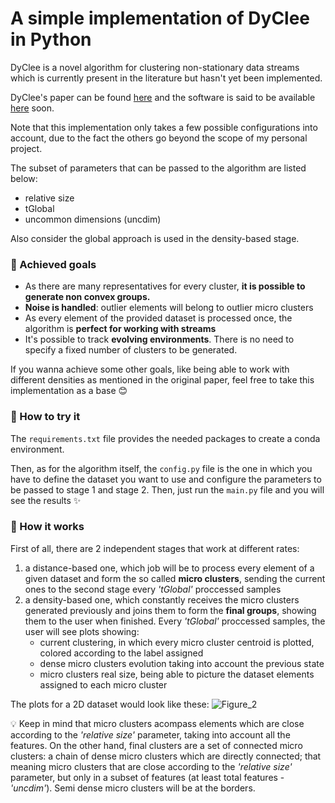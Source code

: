 # A simple implementation of DyClee in Python

DyClee is a novel algorithm for clustering non-stationary data streams which is currently present in the literature but hasn't yet been implemented.

DyClee's paper can be found [here](https://www.sciencedirect.com/science/article/abs/pii/S0031320319301992) and the software is said to be available [here](https://homepages.laas.fr/louise/drupal/node/36) soon.

Note that this implementation only takes a few possible configurations into account, due to the fact the others go beyond the scope of my personal project.

The subset of parameters that can be passed to the algorithm are listed below:
* relative size
* tGlobal
* uncommon dimensions (uncdim)

Also consider the global approach is used in the density-based stage. 


### :small_orange_diamond: Achieved goals
* As there are many representatives for every cluster, **it is possible to generate non convex groups.** 
* **Noise is handled**: outlier elements will belong to outlier micro clusters
* As every element of the provided dataset is processed once, the algorithm is **perfect for working with streams**
* It's possible to track **evolving environments**. There is no need to specify a fixed number of clusters to be generated. 

If you wanna achieve some other goals, like being able to work with different densities as mentioned in the original paper, feel free to take this implementation as a base :blush:


### :small_orange_diamond: How to try it
The `requirements.txt` file provides the needed packages to create a conda environment. 

Then, as for the algorithm itself, the `config.py` file is the one in which you have to define the dataset you want to use and configure the parameters to be passed to stage 1 and stage 2. Then, just run the `main.py` file and you will see the results :sparkles: 

### :small_orange_diamond: How it works
First of all, there are 2 independent stages that work at different rates:
1. a distance-based one, which job will be to process every element of a given dataset and form the so called __micro clusters__, sending the current ones to the second stage every *'tGlobal'* proccessed samples
2. a density-based one, which constantly receives the micro clusters generated previously and joins them to form the __final groups__, showing them to the user when finished. Every *'tGlobal'* proccessed samples, the user will see plots showing:
    * current clustering, in which every micro cluster centroid is plotted, colored according to the label assigned
    * dense micro clusters evolution taking into account the previous state
    * micro clusters real size, being able to picture the dataset elements assigned to each micro cluster
    
The plots for a 2D dataset would look like these:
![Figure_2](https://user-images.githubusercontent.com/26676136/67420367-de07b700-f5a4-11e9-8fa5-05adb6e1c96a.png)

:bulb: Keep in mind that micro clusters acompass elements which are close according to the *'relative size'* parameter, taking into account all the features. On the other hand, final clusters are a set of connected micro clusters: a chain of dense micro clusters which are directly connected; that meaning micro clusters that are close according to the *'relative size'* parameter, but only in a subset of features (at least total features - *'uncdim'*). Semi dense micro clusters will be at the borders.





